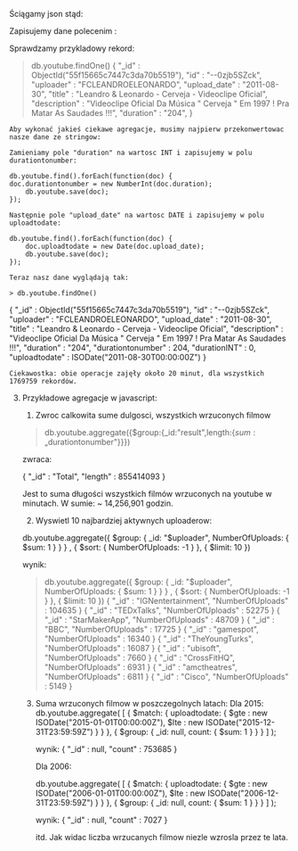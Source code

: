 Ściągamy json stąd: <link>

Zapisujemy dane polecenim : <polecenie>
   
Sprawdzamy przykladowy rekord:
   
> db.youtube.findOne()
{
	"_id" : ObjectId("55f15665c7447c3da70b5519"),
	"id" : "--0zjb5SZck",
	"uploader" : "FCLEANDROELEONARDO",
	"upload_date" : "2011-08-30",
	"title" : "Leandro & Leonardo - Cerveja - Videoclipe Oficial",
	"description" : "Videoclipe Oficial Da Música \" Cerveja \" Em 1997 ! Pra Matar As Saudades !!!",
	"duration" : "204",
}

	Aby wykonać jakieś ciekawe agregacje, musimy najpierw przekonwertowac nasze dane ze stringow:
	
	Zamieniamy pole "duration" na wartosc INT i zapisujemy w polu durationtonumber:
	
	db.youtube.find().forEach(function(doc) {
	doc.durationtonumber = new NumberInt(doc.duration);
    	db.youtube.save(doc);
	});
	
	Następnie pole "upload_date" na wartosc DATE i zapisujemy w polu uploadtodate:
	
	db.youtube.find().forEach(function(doc) {
    	doc.uploadtodate = new Date(doc.upload_date);
    	db.youtube.save(doc);
	});
	
	Teraz nasz dane wyglądają tak:
	
	> db.youtube.findOne()
{
	"_id" : ObjectId("55f15665c7447c3da70b5519"),
	"id" : "--0zjb5SZck",
	"uploader" : "FCLEANDROELEONARDO",
	"upload_date" : "2011-08-30",
	"title" : "Leandro & Leonardo - Cerveja - Videoclipe Oficial",
	"description" : "Videoclipe Oficial Da Música \" Cerveja \" Em 1997 ! Pra Matar As Saudades !!!",
	"duration" : "204",
	"durationtonumber" : 204,
	"durationINT" : 0,
	"uploadtodate" : ISODate("2011-08-30T00:00:00Z")
}

	Ciekawostka: obie operacje zajęły około 20 minut, dla wszystkich 1769759 rekordów.

3. Przykładowe agregacje w javascript:
	
	1. Zwroc calkowita sume dulgosci, wszystkich wrzuconych filmow
	
	>db.youtube.aggregate({$group:{_id:"result",length:{$sum: „$durationtonumber"}}})

   
	zwraca:

	{ "_id" : "Total", "length" : 855414093 }

	Jest to suma długości wszystkich filmów wrzuconych na youtube w minutach. W sumie:  ~ 14,256,901 godzin.
	
	2. Wyswietl 10 najbardziej aktywnych uploaderow:
	
	db.youtube.aggregate({ $group: { _id: "$uploader", NumberOfUploads: { $sum: 1 } } } , { $sort: { NumberOfUploads: -1 } }, { $limit: 10 })

	wynik:
	
	> db.youtube.aggregate({ $group: { _id: "$uploader", NumberOfUploads: { $sum: 1 } } } , { $sort: { NumberOfUploads: -1 } }, { $limit: 10 })
{ "_id" : "IGNentertainment", "NumberOfUploads" : 104635 }
{ "_id" : "TEDxTalks", "NumberOfUploads" : 52275 }
{ "_id" : "StarMakerApp", "NumberOfUploads" : 48709 }
{ "_id" : "BBC", "NumberOfUploads" : 17725 }
{ "_id" : "gamespot", "NumberOfUploads" : 16340 }
{ "_id" : "TheYoungTurks", "NumberOfUploads" : 16087 }
{ "_id" : "ubisoft", "NumberOfUploads" : 7660 }
{ "_id" : "CrossFitHQ", "NumberOfUploads" : 6931 }
{ "_id" : "amctheatres", "NumberOfUploads" : 6811 }
{ "_id" : "Cisco", "NumberOfUploads" : 5149 }

	3. Suma wrzuconych filmow w poszczegolnych latach:
		Dla 2015:
		db.youtube.aggregate( [
  { $match: { uploadtodate: { $gte : new ISODate("2015-01-01T00:00:00Z"), $lte : new ISODate("2015-12-31T23:59:59Z")  } } },
  { $group: { _id: null, count: { $sum: 1 } } }
] );

		wynik:
		{ "_id" : null, "count" : 753685 }
		
		Dla 2006:
		
		db.youtube.aggregate( [
  { $match: { uploadtodate: { $gte : new ISODate("2006-01-01T00:00:00Z"), $lte : new ISODate("2006-12-31T23:59:59Z")  } } },
  { $group: { _id: null, count: { $sum: 1 } } }
] );

		wynik:
		{ "_id" : null, "count" : 7027 }
		
		itd. Jak widac liczba wrzucanych filmow niezle wzrosla przez te lata.
	
	
	
